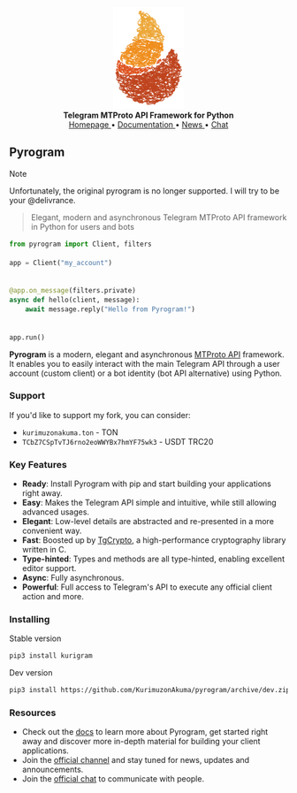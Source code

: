 <p align="center">
    <a href="https://github.com/KurimuzonAkuma/pyrogram">
        <img src="https://raw.githubusercontent.com/KurimuzonAkuma/kurigramartwork/master/kurigram-logo.png" alt="Pyrogram" width="128">
    </a>
    <br>
    <b>Telegram MTProto API Framework for Python</b>
    <br>
    <a href="https://kurigram.live">
        Homepage
    </a>
    •
    <a href="https://docs.kurigram.live">
        Documentation
    </a>
    •
    <a href="https://t.me/kurigram_news">
        News
    </a>
    •
    <a href="https://t.me/kurigram_chat">
        Chat
    </a>
</p>

## Pyrogram

> [!NOTE]
> Unfortunately, the original pyrogram is no longer supported. I will try to be your @delivrance.

> Elegant, modern and asynchronous Telegram MTProto API framework in Python for users and bots

``` python
from pyrogram import Client, filters

app = Client("my_account")


@app.on_message(filters.private)
async def hello(client, message):
    await message.reply("Hello from Pyrogram!")


app.run()
```

**Pyrogram** is a modern, elegant and asynchronous [MTProto API](https://docs.kurigram.live/topics/mtproto-vs-botapi)
framework. It enables you to easily interact with the main Telegram API through a user account (custom client) or a bot
identity (bot API alternative) using Python.

### Support

If you'd like to support my fork, you can consider:

- `kurimuzonakuma.ton` - TON
- `TCbZ7CSpTvTJ6rno2eoWWYBx7hmYF75wk3` - USDT TRC20

### Key Features

- **Ready**: Install Pyrogram with pip and start building your applications right away.
- **Easy**: Makes the Telegram API simple and intuitive, while still allowing advanced usages.
- **Elegant**: Low-level details are abstracted and re-presented in a more convenient way.
- **Fast**: Boosted up by [TgCrypto](https://github.com/pyrogram/tgcrypto), a high-performance cryptography library written in C.
- **Type-hinted**: Types and methods are all type-hinted, enabling excellent editor support.
- **Async**: Fully asynchronous.
- **Powerful**: Full access to Telegram's API to execute any official client action and more.

### Installing

Stable version

``` bash
pip3 install kurigram
```

Dev version
``` bash
pip3 install https://github.com/KurimuzonAkuma/pyrogram/archive/dev.zip --force-reinstall
```

### Resources

- Check out the [docs](https://docs.kurigram.live) to learn more about Pyrogram, get started right
away and discover more in-depth material for building your client applications.
- Join the [official channel](https://t.me/kurigram_news) and stay tuned for news, updates and announcements.
- Join the [official chat](https://t.me/kurigram_chat) to communicate with people.
